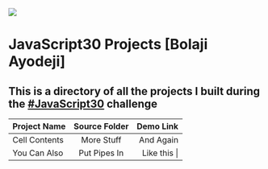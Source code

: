 ﻿![](https://javascript30.com/images/JS3-social-share.png)

# JavaScript30 Projects [Bolaji Ayodeji]

## This is a directory of all the projects I built during the [#JavaScript30](https://javascript30.com) challenge

| Project Name  | Source Folder |    Demo Link |
| :------------ | :-----------: | -----------: |
| Cell Contents |  More Stuff   |    And Again |
| You Can Also  | Put Pipes In  | Like this \| |
